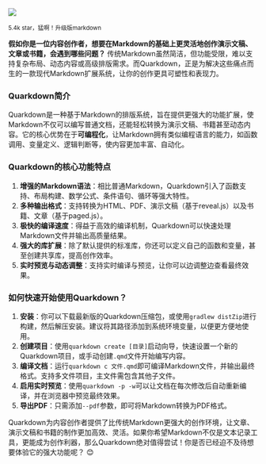 <img src="/assets/image/250613-quarkdown.png"/> 

<small>5.4k star，猛啊！升级版markdown</small>

**假如你是一位内容创作者，想要在Markdown的基础上更灵活地创作演示文稿、文章或书籍，会遇到哪些问题？** 传统Markdown虽然简洁，但功能受限，难以支持复杂布局、动态内容或高级排版需求。而Quarkdown，正是为解决这些痛点而生的一款现代Markdown扩展系统，让你的创作更具可塑性和表现力。

### Quarkdown简介
Quarkdown是一种基于Markdown的排版系统，旨在提供更强大的功能扩展，使Markdown不仅可以编写普通文档，还能轻松转换为演示文稿、书籍甚至动态内容。它的核心优势在于**可编程化**，让Markdown拥有类似编程语言的能力，如函数调用、变量定义、逻辑判断等，使内容更加丰富、自动化。

### Quarkdown的核心功能特点
1. **增强的Markdown语法**：相比普通Markdown，Quarkdown引入了函数支持、布局构建、数学公式、条件语句、循环等强大特性。
2. **多种输出格式**：支持转换为HTML、PDF、演示文稿（基于reveal.js）以及书籍、文章（基于paged.js）。
3. **极快的编译速度**：得益于高效的编译机制，Quarkdown可以快速处理Markdown文件并输出高质量结果。
4. **强大的库扩展**：除了默认提供的标准库，你还可以定义自己的函数和变量，甚至创建共享库，提高创作效率。
5. **实时预览与动态调整**：支持实时编译与预览，让你可以边调整边查看最终效果。

### 如何快速开始使用Quarkdown？
1. **安装**：你可以下载最新版的Quarkdown压缩包，或使用`gradlew distZip`进行构建，然后解压安装。建议将其路径添加到系统环境变量，以便更方便地使用。
2. **创建项目**：使用`quarkdown create [目录]`启动向导，快速设置一个新的Quarkdown项目，或手动创建`.qmd`文件开始编写内容。
3. **编译文档**：运行`quarkdown c 文件.qmd`即可编译Markdown文件，并输出最终格式。支持多文件项目，主文件需包含其他子文件。
4. **启用实时预览**：使用`quarkdown -p -w`可以让文档在每次修改后自动重新编译，并在浏览器中预览最终效果。
5. **导出PDF**：只需添加`--pdf`参数，即可将Markdown转换为PDF格式。

Quarkdown为内容创作者提供了比传统Markdown更强大的创作环境，让文章、演示文稿和书籍的制作更加高效、灵活。如果你希望Markdown不仅是文本记录工具，更能成为创作利器，那么Quarkdown绝对值得尝试！你是否已经迫不及待想要体验它的强大功能呢？ 😊
